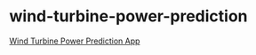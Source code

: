 # wind-turbine-power-prediction

[Wind Turbine Power Prediction App](https://amrhkm-wind-turbine-power-prediction-main-apvkzr.streamlit.app/)
